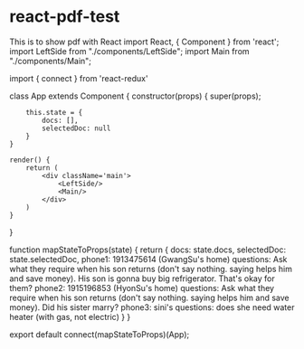 # react-pdf-test
This is to show pdf with React
import React, { Component } from 'react';
import LeftSide from "./components/LeftSide";
import Main from "./components/Main";

import { connect } from 'react-redux'

class App extends Component {
    constructor(props) {
        super(props);

        this.state = {
            docs: [],
            selectedDoc: null
        }
    }

    render() {
        return (
            <div className='main'>
                <LeftSide/>
                <Main/>
            </div>
        )
    }
}

function mapStateToProps(state) {
    return {
        docs: state.docs,
        selectedDoc: state.selectedDoc,
        phone1: 1913475614 (GwangSu's home)
        questions: Ask what they require when his son returns (don't say nothing. saying helps him and save money). His son is gonna buy big refrigerator. That's okay for them?
        phone2: 1915196853 (HyonSu's home)
        questions: Ask what they require when his son returns (don't say nothing. saying helps him and save money). Did his sister marry?
        phone3: sini's
        questions: does she need water heater (with gas, not electric)
    }
}


export default connect(mapStateToProps)(App);
